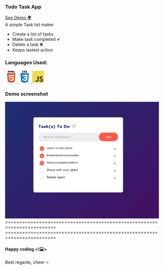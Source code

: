 ### Todo Task App
<a href="https://alban-okoby.github.io/all-html-css-js-projects/todo-list"> See Demo 🌍 </a> <br>
A simple Task list maker <br>
<ul>
    <li> Create a list of tasks </li>
    <li> Make task completed ✔</li>
    <li> Delete a task ❌</li>
    <li> Keeps lastest action </li>
</ul>
<h3 align="left">Languages Used:</h3>
<p align="left"> <a href="https://www.w3.org/html/" target="_blank" rel="noreferrer"> <img src="https://raw.githubusercontent.com/devicons/devicon/master/icons/html5/html5-original-wordmark.svg" alt="html5" width="40" height="40"/> </a> 
<a href="https://www.w3schools.com/css/" target="_blank" rel="noreferrer"> <img src="https://raw.githubusercontent.com/devicons/devicon/master/icons/css3/css3-original-wordmark.svg" alt="css3" width="40" height="40"/> <a href="https://developer.mozilla.org/en-US/docs/Web/JavaScript" target="_blank" rel="noreferrer"> <img src="https://raw.githubusercontent.com/devicons/devicon/master/icons/javascript/javascript-original.svg" alt="javascript" width="40" height="40"/> </a> 
</p>

### Demo screenshot
<img src="todo-list/project_screens/screen1.png">
======================================================================== <br> ======================================================================== <br>

#### Happy coding <\💻>
Best regards, cheer ⭐
